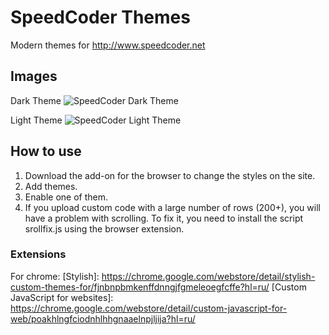 # SpeedCoder Themes
Modern themes for http://www.speedcoder.net

## Images
Dark Theme
![SpeedCoder Dark Theme](https://4.downloader.disk.yandex.ru/disk/cc0c0e0fabccd6df236a28617ecf78189625aac4962bbf01273e0f786b59aa33/58cd7063/n-Hq3zBafP1OzX1-8kjD1kxQD7VXxxb3StpR8jy2cCTEVeiwL5pZf5H-c0KDQqmt5XHo6z7U9r6iqs57CLwu0g%3D%3D?uid=0&filename=2017-03-18_16-34-33.png&disposition=inline&hash=&limit=0&content_type=image%2Fpng&fsize=102459&hid=91959cd51c87c4d67f46c84af19a224c&media_type=image&tknv=v2&etag=2489e2c0921a63b874915571ae5b3b65)

Light Theme
![SpeedCoder Light Theme](https://1.downloader.disk.yandex.ru/disk/fb29b075d3d110aed1b4b1bb842b501de3b2b14f0050fb3a86bb4325e12594f6/58cd7061/n-Hq3zBafP1OzX1-8kjD1vxJK5E5rgpBiwxB_wWT3NVp_nUUOSPs_o3Wlz_ex1DYqbg6R6uqElsdeupN3jqNEA%3D%3D?uid=0&filename=2017-03-18_16-34-00.png&disposition=inline&hash=&limit=0&content_type=image%2Fpng&fsize=304002&hid=e6e7786756a10b25502e2a136e8093ad&media_type=image&tknv=v2&etag=c42d9979a325b5d3b6f9f3a5ec43289a)

## How to use
1. Download the add-on for the browser to change the styles on the site.
2. Add themes.
3. Enable one of them.
4. If you upload custom code with a large number of rows (200+), you will have a problem with scrolling. To fix it, you need to install the script srollfix.js using the browser extension.

### Extensions
For chrome:
[Stylish]: https://chrome.google.com/webstore/detail/stylish-custom-themes-for/fjnbnpbmkenffdnngjfgmeleoegfcffe?hl=ru/
[Custom JavaScript for websites]: https://chrome.google.com/webstore/detail/custom-javascript-for-web/poakhlngfciodnhlhhgnaaelnpjljija?hl=ru/
